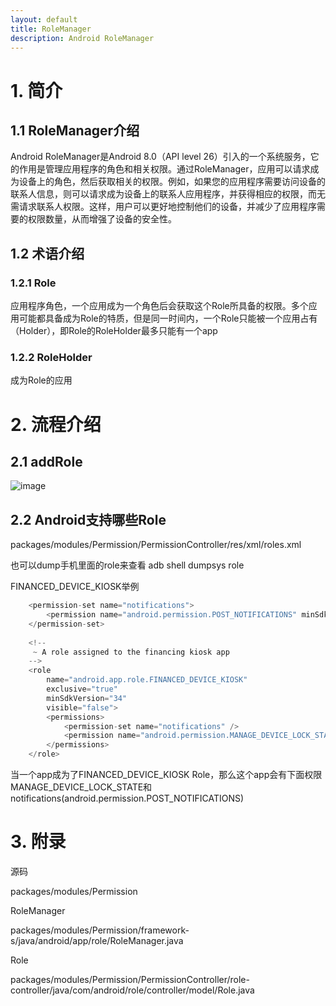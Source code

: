 ```yaml
---
layout: default
title: RoleManager
description: Android RoleManager
---
```



# 1. 简介
## 1.1 RoleManager介绍
Android RoleManager是Android 8.0（API level 26）引入的一个系统服务，它的作用是管理应用程序的角色和相关权限。通过RoleManager，应用可以请求成为设备上的角色，然后获取相关的权限。例如，如果您的应用程序需要访问设备的联系人信息，则可以请求成为设备上的联系人应用程序，并获得相应的权限，而无需请求联系人权限。这样，用户可以更好地控制他们的设备，并减少了应用程序需要的权限数量，从而增强了设备的安全性。

## 1.2 术语介绍
### 1.2.1 Role
应用程序角色，一个应用成为一个角色后会获取这个Role所具备的权限。多个应用可能都具备成为Role的特质，但是同一时间内，一个Role只能被一个应用占有（Holder），即Role的RoleHolder最多只能有一个app

### 1.2.2 RoleHolder
成为Role的应用

# 2. 流程介绍
## 2.1 addRole
![image](https://github.com/EricChenYS/EricChenYS.github.io/assets/5690448/7c146099-1dcd-4e68-9725-52bbdcbb9ad3)


## 2.2 Android支持哪些Role
packages/modules/Permission/PermissionController/res/xml/roles.xml

也可以dump手机里面的role来查看
adb shell dumpsys role

FINANCED_DEVICE_KIOSK举例
```java
    <permission-set name="notifications">                                                                                                                                   
        <permission name="android.permission.POST_NOTIFICATIONS" minSdkVersion="33" />
    </permission-set>
 
    <!--
     ~ A role assigned to the financing kiosk app
    -->
    <role
        name="android.app.role.FINANCED_DEVICE_KIOSK"
        exclusive="true"
        minSdkVersion="34"
        visible="false">
        <permissions>
            <permission-set name="notifications" />
            <permission name="android.permission.MANAGE_DEVICE_LOCK_STATE" />
        </permissions>
    </role>
```
当一个app成为了FINANCED_DEVICE_KIOSK Role，那么这个app会有下面权限MANAGE_DEVICE_LOCK_STATE和notifications(android.permission.POST_NOTIFICATIONS)


# 3. 附录
源码

packages/modules/Permission


RoleManager

packages/modules/Permission/framework-s/java/android/app/role/RoleManager.java

Role

packages/modules/Permission/PermissionController/role-controller/java/com/android/role/controller/model/Role.java
